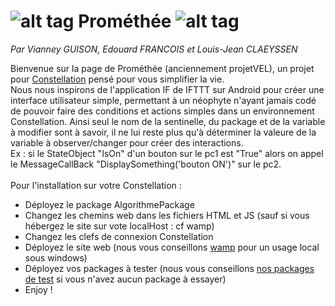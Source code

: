 # ![alt tag](https://github.com/projetVEL/projetVEL/blob/master/logo.png) <span style="text-align:center">Prométhée</span> ![alt tag](https://github.com/projetVEL/projetVEL/blob/master/logo.png)
<i>Par Vianney GUISON, Edouard FRANCOIS et Louis-Jean CLAEYSSEN</i>
<br/>

Bienvenue sur la page de Prométhée (anciennement projetVEL), un projet pour <a href="http://www.myconstellation.io/">Constellation</a> pensé pour vous simplifier la vie. 
<br/>
Nous nous inspirons de l'application IF de IFTTT sur Android pour créer une interface utilisateur simple, permettant à un néophyte n'ayant jamais codé de pouvoir faire des conditions et actions simples dans un environnement Constellation. Ainsi seul le nom de la sentinelle, du package et de la variable à modifier sont à savoir, il ne lui reste plus qu'à déterminer la valeure de la variable à observer/changer pour créer des interactions.
<br/>
Ex : si le StateObject "IsOn" d'un bouton sur le pc1 est "True" alors on appel le MessageCallBack "DisplaySomething('bouton ON')" sur le pc2.
<br />
<br />
Pour l'installation sur votre Constellation :<br/>
<ul>
<li>Déployez le package AlgorithmePackage</li>
<li>Changez les chemins web dans les fichiers HTML et JS (sauf si vous hébergez le site sur vote localHost : cf wamp)</li>
<li>Changez les clefs de connexion Constellation</li>
<li>Déployez le site web (nous vous conseillons <a href="http://www.wampserver.com/">wamp</a> pour un usage local sous windows)</li>
<li>Déployez vos packages à tester (nous vous conseillons <a href="https://github.com/projetVEL/projetVEL/tree/master/Packages%20Annexes">nos packages de test</a> si vous n'avez aucun package à essayer)</li>
<li>Enjoy !</li>
</ul>
